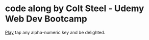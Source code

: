 # code along by Colt Steel - Udemy Web Dev Bootcamp

[Play](https://blackmacaroon.github.io/beepbeep/)
tap any alpha-numeric key and be delighted.
